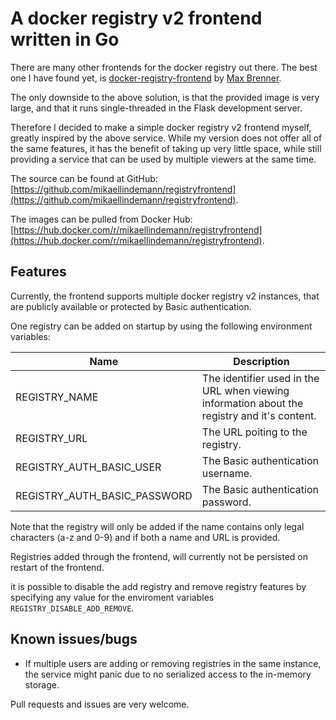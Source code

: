 # A docker registry v2 frontend written in Go

There are many other frontends for the docker registry out there. The best one I have found yet, is [docker-registry-frontend](https://github.com/brennerm/docker-registry-frontend) by [Max Brenner](https://github.com/brennerm).

The only downside to the above solution, is that the provided image is very large, and that it runs single-threaded in the Flask development server.

Therefore I decided to make a simple docker registry v2 frontend myself, greatly inspired by the above service.
While my version does not offer all of the same features, it has the benefit of taking up very little space, while still providing a service that can be used by multiple viewers at the same time.

The source can be found at GitHub: [https://github.com/mikaellindemann/registryfrontend](https://github.com/mikaellindemann/registryfrontend).

The images can be pulled from Docker Hub: [https://hub.docker.com/r/mikaellindemann/registryfrontend](https://hub.docker.com/r/mikaellindemann/registryfrontend).

## Features
Currently, the frontend supports multiple docker registry v2 instances, that are publicly available or protected by Basic authentication.

One registry can be added on startup by using the following environment variables:

| Name | Description |
| ---- | ----------- |
| REGISTRY_NAME | The identifier used in the URL when viewing information about the registry and it's content. |
| REGISTRY_URL  | The URL poiting to the registry. |
| REGISTRY_AUTH_BASIC_USER | The Basic authentication username. |
| REGISTRY_AUTH_BASIC_PASSWORD | The Basic authentication password. |

Note that the registry will only be added if the name contains only legal characters (a-z and 0-9) and if both a name and URL is provided.

Registries added through the frontend, will currently not be persisted on restart of the frontend.

it is possible to disable the add registry and remove registry features by specifying any value for the enviroment variables `REGISTRY_DISABLE_ADD_REMOVE`.

## Known issues/bugs
* If multiple users are adding or removing registries in the same instance, the service might panic due to no serialized access to the in-memory storage.

Pull requests and issues are very welcome.
